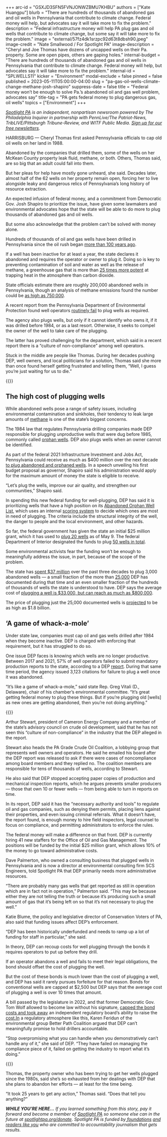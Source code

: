 +++
arc-id = "GSXJD3SFN5FVNJONWZBMU7KHBU"
authors = ["Kate Huangpu"]
blurb = "There are hundreds of thousands of abandoned gas and oil wells in Pennsylvania that contribute to climate change. Federal money will help, but advocates say it will take more to fix the problem."
description = "Federal infrastructure money will help PA plug gas and oil wells that contribute to climate change, but some say it will take more to fix the problem."
image = "external/57fz4dk1srzpc92d63t8dbsh90.jpeg"
image-credit = "Nate Smallwood / For Spotlight PA"
image-description = "Cheryl and Joe Thomas have dozens of uncapped wells on their Pa. property. Some are open pipes, others are gaping holes."
internal-budget = "There are hundreds of thousands of abandoned gas and oil wells in Pennsylvania that contribute to climate change. Federal money will help, but advocates say it will take more to fix the problem."
internal-id = "SPLWELLS11"
kicker = "Environment"
modal-exclude = false
pinned = false
published = 2023-05-11T05:00:00-04:00
slug = "pa-gas-oil-wells-climate-change-methane-josh-shapiro"
suppress-date = false
title = "Federal money won’t be enough to solve Pa.’s abandoned oil and gas well problem, advocates say"
title-tag = "PA gets federal money to plug dangerous gas, oil wells"
topics = ["Environment"]
+++

<a href="https://www.spotlightpa.org/"><i>Spotlight PA</i></a><i> is an independent, nonpartisan newsroom powered by The Philadelphia Inquirer in partnership with PennLive/The Patriot-News, TribLIVE/Pittsburgh Tribune-Review, and WITF Public Media. </i><a href="https://www.spotlightpa.org/newsletters"><i>Sign up for our free newsletters</i></a><i>.</i>

HARRISBURG — Cheryl Thomas first asked Pennsylvania officials to cap old oil wells on her land in 1988.

Abandoned by the companies that drilled them, some of the wells on her McKean County property leak fluid, methane, or both. Others, Thomas said, are so big that an adult could fall into them.

But her pleas for help have mostly gone unheard, she said. Decades later, almost half of the 62 wells on her property remain open, forcing her to live alongside leaky and dangerous relics of Pennsylvania’s long history of resource extraction.

<script src="https://www.spotlightpa.org/embed.js" async></script><div data-spl-embed-version="1" data-spl-src="https://www.spotlightpa.org/embeds/newsletter/"></div>

An expected infusion of federal money, and a commitment from Democratic Gov. Josh Shapiro to prioritize the issue, have given some lawmakers and environmental advocates hope that the state will be able to do more to plug thousands of abandoned gas and oil wells.

But some also acknowledge that the problem can’t be solved with money alone.

Hundreds of thousands of oil and gas wells have been drilled in Pennsylvania since the oil rush began <a href="https://todayinconservation.com/2018/07/august-27-first-oil-well-drilled-1859/">more than 100 years ago</a>.

If a well has been inactive for at least a year, the state declares it abandoned and requires the operator or owner to plug it. Doing so is key to preventing contamination of soil and water as well as the release of methane, a greenhouse gas that is more than <a href="https://www.epa.gov/gmi/importance-methane#:~:text=Methane%20is%20more%20than%2025,due%20to%20human%2Drelated%20activities.">25 times more potent</a> at trapping heat in the atmosphere than carbon dioxide.

State officials estimate there are roughly 200,000 abandoned wells in Pennsylvania, though an analysis of methane emissions found the number could be <a href="https://pubmed.ncbi.nlm.nih.gov/27849603/">as high as 750,000</a>.

A recent report from the Pennsylvania Department of Environmental Protection found well operators <a href="https://stateimpact.npr.org/pennsylvania/2023/01/24/pa-drillers-abandoned-thousands-of-natural-gas-wells-in-5-years-ignored-state-law-report-says/">routinely fail</a> to plug wells as required.

The agency also plugs wells, but only if it cannot identify who owns it, if it was drilled before 1984, or as a last resort. Otherwise, it seeks to compel the owner of the well to take care of the plugging.

The latter has proved challenging for the department, which said in a recent report there is a “culture of non-compliance” among well operators.

Stuck in the middle are people like Thomas. During her decades pushing DEP, well owners, and local politicians for a solution, Thomas said she more than once found herself getting frustrated and telling them, “Well, I guess you’re just waiting for us to die.”

{{<picture src="external/6t2hdeajp920tg464nzpcqfbag.jpeg" description="An abandoned well is seen on the property of Cheryl and Joe Thomas in Duke Center, Pa., on April 25, 2023." caption="An abandoned well is seen on the property of Cheryl and Joe Thomas in Duke Center, Pa., on April 25, 2023." credit="Nate Smallwood / For Spotlight PA">}} 

## The high cost of plugging wells

While abandoned wells pose a range of safety issues, including environmental contamination and sinkholes, their tendency to leak large amounts of <a href="https://www.princeton.edu/news/2014/12/09/abandoned-wells-can-be-super-emitters-greenhouse-gas">methane</a> is one of the state’s biggest concerns.

The 1984 law that regulates Pennsylvania drilling companies made DEP responsible for plugging unproductive wells that were dug before 1985, commonly called <a href="https://web.archive.org/20230204232300/https://www.dep.pa.gov/OurCommonWealth/pages/Article.aspx?post=91">orphan wells</a>. DEP also plugs wells when an owner cannot be identified.

As part of the federal 2021 Infrastructure Investment and Jobs Act, Pennsylvania could receive as much as $400 million over the next decade <a href="https://web.archive.org/20230206095124/https://www.dep.pa.gov/Business/Energy/OilandGasPrograms/OilandGasMgmt/LegacyWells/Pages/Infrastructure-Investment-and-Jobs-Act-(IIJA).aspx">to plug abandoned and orphaned wells</a>. In a speech unveiling his first budget proposal as governor, Shapiro said his administration would apply for the maximum amount of money the state is eligible to receive.

“Let’s plug the wells, improve our air quality, and strengthen our communities,” Shapiro said.

In spending this new federal funding for well-plugging, DEP has said it is prioritizing wells that have a high position on its <a href="https://web.archive.org/20230206095124/https://www.dep.pa.gov/Business/Energy/OilandGasPrograms/OilandGasMgmt/LegacyWells/Pages/Infrastructure-Investment-and-Jobs-Act-(IIJA).aspx">Abandoned Orphan Well List</a>, which uses an internal <a href="https://web.archive.org/20230206095124/https://www.dep.pa.gov/Business/Energy/OilandGasPrograms/OilandGasMgmt/LegacyWells/Pages/Infrastructure-Investment-and-Jobs-Act-(IIJA).aspx#">scoring system</a> to decide which ones are most in need of plugging. The criteria include the structural integrity of the well, the danger to people and the local environment, and other hazards.

So far, the federal government has given the state an initial $25 million grant, which it has used to <a href="https://padep-1.maps.arcgis.com/apps/instant/portfolio/index.html?appid=064e373125c34182b2e132dd50d7c619">plug 20 wells</a> as of May 9. The federal Department of Interior designated the funds to plug <a href="https://www.doi.gov/pressreleases/through-president-bidens-bipartisan-infrastructure-law-24-states-set-begin-plugging">50 wells in total</a>.

Some environmental activists fear the funding won’t be enough to meaningfully address the issue, in part, because of the scope of the problem.

The state has <a href="https://web.archive.org/20230506020258/https://dingo.telicon.com/pa/library/2022/20220207TZ.PDF">spent $37 million</a> over the past three decades to plug 3,000 abandoned wells — a small fraction of the more than <a href="https://web.archive.org/20230204232300/https://www.dep.pa.gov/OurCommonWealth/pages/Article.aspx?post=91">25,000</a> DEP has documented during that time and an even smaller fraction of the hundreds of thousands of wells the state is understood to have. DEP says the average cost of <a href="https://web.archive.org/20230204232300/https://www.dep.pa.gov/OurCommonWealth/pages/Article.aspx?post=91#:~:text=Once%20the%20well%20is%20plugged,to%20increase%20up%20to%20%24800%2C000.">plugging a well is $33,000, but can reach as much as $800,000</a>.

The price of plugging just the 25,000 documented wells is <a href="https://dingo.telicon.com/pa/library/2022/20220207TZ.PDF">projected</a> to be as high as $1.8 billion.

## ‘A game of whack-a-mole’

Under state law, companies must cap oil and gas wells drilled after 1984 when they become inactive. DEP is charged with enforcing that requirement, but it has struggled to do so.

One issue DEP faces is knowing which wells are no longer productive. Between 2017 and 2021, 57% of well operators failed to submit mandatory production reports to the state, according to a DEP <a href="https://web.archive.org/20230105220315/https://files.dep.state.pa.us/OilGas/BOGM/BOGMPortalFiles/Governor's_Lapsing_Statement_Report_2022-12-29.pdf">report</a>. During that same time period, the agency issued 3,123 citations for failure to plug a well once it was abandoned.

“It’s like a game of whack-a-mole,” said state Rep. Greg Vitali (D., Delaware), chair of his chamber’s environmental committee. “It’s great getting federal money to plug these things. But if you’re plugging old [wells] as new ones are getting abandoned, then you’re not doing anything.”

{{<picture src="external/jrzy89c11qrnqmqt0rf9xd2w8r.jpeg" description="Joe Thomas clears leaves from an abandoned well on the Duke Center, Pa. property he and his wife, Cheryl, own." caption="Joe Thomas clears leaves from an abandoned well on the Duke Center, Pa. property he and his wife, Cheryl, own." credit="Nate Smallwood / For Spotlight PA">}} 

Arthur Stewart, president of Cameron Energy Company and a member of the state’s advisory council on crude oil development, said that he has not seen this “culture of non-compliance” in the industry that the DEP alleged in the report.

Stewart also heads the PA Grade Crude Oil Coalition, a lobbying group that represents well owners and operators. He said he emailed his board after the DEP report was released to ask if there were cases of noncompliance among board members and they replied no. The coalition members are responsible for tens of thousands of wells, according to Stewart.

He also said that DEP stopped accepting paper copies of production and mechanical inspection reports, which he argues prevents smaller producers — those that own 10 or fewer wells — from being able to turn in reports on time.

In its report, DEP said it has the “necessary authority and tools” to regulate oil and gas companies, such as denying them permits, placing liens against their properties, and even issuing criminal referrals. What it doesn’t have, the report found, is enough money to hire field inspectors, legal counsel to focus on compliance, and permitting administrators to enforce the rules.

The federal money will make a difference on that front. DEP is currently hiring 41 new staffers for the Office of Oil and Gas Management. The positions will be funded by the initial $25 million grant, which allows 10% of the money to go toward administrative costs.

Dave Palmerton, who owned a consulting business that plugged wells in Pennsylvania and is now a director at environmental consulting firm SCS Engineers, told Spotlight PA that DEP primarily needs more administrative resources.

“There are probably many gas wells that get reported as still in operation which are in fact not in operation,” Palmerton said. “This may be because either they are not telling the truth or because it’s producing such a small amount of gas that it’s being left on so that it’s not necessary to plug the well.”

Katie Blume, the policy and legislative director of Conservation Voters of PA, also said that funding issues affect DEP’s enforcement.

“DEP has been historically underfunded and needs to ramp up a lot of funding for staff in particular,” she said.

<script src="https://www.spotlightpa.org/embed.js" async></script><div data-spl-embed-version="1" data-spl-src="https://www.spotlightpa.org/embeds/donate/"></div>

In theory, DEP can recoup costs for well plugging through the bonds it requires operators to put up before they drill.

If an operator abandons a well and fails to meet their legal obligations, the bond should offset the cost of plugging the well.

But the cost of these bonds is much lower than the cost of plugging a well, and DEP has said it rarely pursues forfeiture for that reason. Bonds for conventional wells are capped at $2,500 but DEP says that the average cost of plugging a well is over 10 times that amount.

A bill passed by the legislature in 2022, and that former Democratic Gov. Tom Wolf allowed to become law without his signature, <a href="https://capitalandmain.com/pennsylvania-bill-jeopardizing-millions-in-oil-well-cleanup-funding-to-be-signed-by-governor-say-sources">capped the bond costs and took away</a> an independent regulatory board’s ability to raise the <a href="http://cost.In" target="_blank">cost.In</a> a regulatory atmosphere like this, Karen Feridun of the environmental group Better Path Coalition argued that DEP can’t meaningfully promise to hold drillers accountable.

“Stop overpromising what you can handle when you demonstratively can’t handle any of it,” she said of DEP. “They have failed on managing the compliance piece of it, failed on getting the industry to report what it’s doing.”

{{<picture src="external/jcfyyr0fvvxhzy5hp7veh6pmcg.jpeg" description="Cheryl and Joe Thomas with one of the dozens of abandoned wells on their Duke Center, Pa. property." caption="Cheryl and Joe Thomas with one of the dozens of abandoned wells on their Duke Center, Pa. property." credit="Nate Smallwood / For Spotlight PA">}} 

Thomas, the property owner who has been trying to get her wells plugged since the 1980s, said she’s so exhausted from her dealings with DEP that she plans to abandon her efforts — at least for the time being.

“It took 25 years to get any action,” Thomas said. “Does that tell you anything?”

<i><b>WHILE YOU’RE HERE...</b></i><i> If you learned something from this story, pay it forward and become a member of </i><a href="https://www.spotlightpa.org/"><i>Spotlight PA</i></a><i> so someone else can in the future at </i><a href="http://spotlightpa.org/donate"><i>spotlightpa.org/donate</i></a><i>. Spotlight PA is funded by</i><a href="https://www.spotlightpa.org/support"><i> foundations</i></a><i> </i><a href="https://www.spotlightpa.org/support"><i>and readers like you</i></a><i> who are committed to accountability journalism that gets results.</i>
